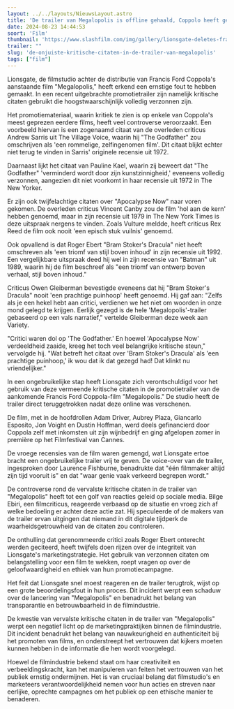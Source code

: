 ```yaml
---
layout: ../../layouts/NieuwsLayout.astro
title: 'De trailer van Megalopolis is offline gehaald, Coppolo heeft gelogen!'
date: 2024-08-23 14:44:53
soort: 'Film'
thumbnail: 'https://www.slashfilm.com/img/gallery/lionsgate-deletes-francis-ford-coppolas-megalopolis-trailer-after-unexpected-controversy/intro-1724334223.jpg'
trailer: ""
slug: 'de-onjuiste-kritische-citaten-in-de-trailer-van-megalopolis'
tags: ["film"]
---
```


Lionsgate, de filmstudio achter de distributie van Francis Ford Coppola's aanstaande film "Megalopolis," heeft erkend een ernstige fout te hebben gemaakt. In een recent uitgebrachte promotietrailer zijn namelijk kritische citaten gebruikt die hoogstwaarschijnlijk volledig verzonnen zijn.

Het promotiemateriaal, waarin kritiek te zien is op enkele van Coppola's meest geprezen eerdere films, heeft veel controverse veroorzaakt. Een voorbeeld hiervan is een zogenaamd citaat van de overleden criticus Andrew Sarris uit The Village Voice, waarin hij "The Godfather" zou omschrijven als 'een rommelige, zelfingenomen film'. Dit citaat blijkt echter niet terug te vinden in Sarris' originele recensie uit 1972.

Daarnaast lijkt het citaat van Pauline Kael, waarin zij beweert dat "The Godfather" 'verminderd wordt door zijn kunstzinnigheid,' eveneens volledig verzonnen, aangezien dit niet voorkomt in haar recensie uit 1972 in The New Yorker.

Er zijn ook twijfelachtige citaten over "Apocalypse Now" naar voren gekomen. De overleden criticus Vincent Canby zou de film 'hol aan de kern' hebben genoemd, maar in zijn recensie uit 1979 in The New York Times is deze uitspraak nergens te vinden. Zoals Vulture meldde, heeft criticus Rex Reed de film ook nooit 'een episch stuk vuilnis' genoemd.

Ook opvallend is dat Roger Ebert "Bram Stoker's Dracula" niet heeft omschreven als 'een triomf van stijl boven inhoud' in zijn recensie uit 1992. Een vergelijkbare uitspraak deed hij wel in zijn recensie van "Batman" uit 1989, waarin hij de film beschreef als "een triomf van ontwerp boven verhaal, stijl boven inhoud."

Criticus Owen Gleiberman bevestigde eveneens dat hij "Bram Stoker's Dracula" nooit 'een prachtige puinhoop' heeft genoemd. Hij gaf aan: "Zelfs als je een hekel hebt aan critici, verdienen we het niet om woorden in onze mond gelegd te krijgen. Eerlijk gezegd is de hele 'Megalopolis'-trailer gebaseerd op een vals narratief," vertelde Gleiberman deze week aan Variety.

"Critici waren dol op 'The Godfather.' En hoewel 'Apocalypse Now' verdeeldheid zaaide, kreeg het toch veel belangrijke kritische steun," vervolgde hij. "Wat betreft het citaat over 'Bram Stoker's Dracula' als 'een prachtige puinhoop,' ik wou dat ik dat gezegd had! Dat klinkt nu vriendelijker."

In een ongebruikelijke stap heeft Lionsgate zich verontschuldigd voor het gebruik van deze vermeende kritische citaten in de promotietrailer van de aankomende Francis Ford Coppola-film "Megalopolis." De studio heeft de trailer direct teruggetrokken nadat deze online was verschenen.

De film, met in de hoofdrollen Adam Driver, Aubrey Plaza, Giancarlo Esposito, Jon Voight en Dustin Hoffman, werd deels gefinancierd door Coppola zelf met inkomsten uit zijn wijnbedrijf en ging afgelopen zomer in première op het Filmfestival van Cannes.

De vroege recensies van de film waren gemengd, wat Lionsgate ertoe bracht een ongebruikelijke trailer vrij te geven. De voice-over van de trailer, ingesproken door Laurence Fishburne, benadrukte dat "één filmmaker altijd zijn tijd vooruit is" en dat "waar genie vaak verkeerd begrepen wordt."

De controverse rond de vervalste kritische citaten in de trailer van "Megalopolis" heeft tot een golf van reacties geleid op sociale media. Bilge Ebiri, een filmcriticus, reageerde verbaasd op de situatie en vroeg zich af welke bedoeling er achter deze actie zat. Hij speculeerde of de makers van de trailer ervan uitgingen dat niemand in dit digitale tijdperk de waarheidsgetrouwheid van de citaten zou controleren.

De onthulling dat gerenommeerde critici zoals Roger Ebert onterecht werden geciteerd, heeft twijfels doen rijzen over de integriteit van Lionsgate's marketingstrategie. Het gebruik van verzonnen citaten om belangstelling voor een film te wekken, roept vragen op over de geloofwaardigheid en ethiek van hun promotiecampagne.

Het feit dat Lionsgate snel moest reageren en de trailer terugtrok, wijst op een grote beoordelingsfout in hun proces. Dit incident werpt een schaduw over de lancering van "Megalopolis" en benadrukt het belang van transparantie en betrouwbaarheid in de filmindustrie.

De kwestie van vervalste kritische citaten in de trailer van "Megalopolis" werpt een negatief licht op de marketingpraktijken binnen de filmindustrie. Dit incident benadrukt het belang van nauwkeurigheid en authenticiteit bij het promoten van films, en onderstreept het vertrouwen dat kijkers moeten kunnen hebben in de informatie die hen wordt voorgelegd.

Hoewel de filmindustrie bekend staat om haar creativiteit en verbeeldingskracht, kan het manipuleren van feiten het vertrouwen van het publiek ernstig ondermijnen. Het is van cruciaal belang dat filmstudio's en marketeers verantwoordelijkheid nemen voor hun acties en streven naar eerlijke, oprechte campagnes om het publiek op een ethische manier te benaderen.
